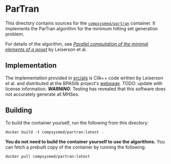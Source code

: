 # ParTran
This directory contains sources for the [`compsysmed/partran`](//hub.docker.com/r/compsysmed/partran) container.
It implements the ParTran algorithm for the minimum hitting set generation problem.

For details of the algorithm, see [_Parallel computation of the minimal elements of a poset_](//doi.org/10.1145/1837210.1837221) by Leiserson et al.

## Implementation
The implementation provided in [src/alg](src/alg) is Cilk++ code written by Leiserson et al. and distributed at the BPASlib project's [webpage](//bpaslib.org).
TODO: update with license information.
***WARNING***: Testing has revealed that this software does not accurately generate all MHSes.

## Building
To build the container yourself, run the following from this directory:

    docker build -t compsysmed/partran:latest .

**You do not need to build the container yourself to use the algorithms.**
You can fetch a prebuilt copy of the container by running the following:

    docker pull compsysmed/partran:latest
